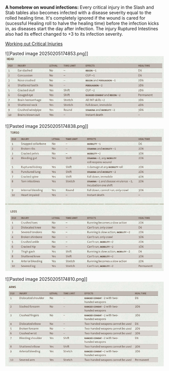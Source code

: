 **A homebrew on wound infections:**
Every critical injury in the Slash and Stab tables also becomes infected with a disease severity equal to the rolled healing time. It's completely ignored if the wound is cared for (sucessful Healing roll to halve the healing time) before the infection kicks in, as diseases start the day after infection.
The injury Ruptured Intestines also had its effect changed to +3 to its infection severity.

[Working out Critical Injuries](Working%20out%20Critical%20Injuries.md)

![[Pasted image 20250205174853.png]]
![image](./Pasted%20image%2020250205174853.png)

![[Pasted image 20250205174838.png]]
![image](./Pasted%20image%2020250205174838.png)

![[Pasted image 20250205174810.png]]
![image](./Pasted%20image%2020250205174810.png)